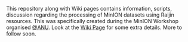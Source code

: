 This repository along with Wiki pages contains information, scripts, discussion regarding the processing of MinION datasets using Raijin resources. This was specifically created during the MinION Workshop organised [@ANU](http://biology.anu.edu.au/news-events/anu-nanopore-sequencing-workshop).
Look at the [Wiki Page](https://github.com/patelhardip/amw/wiki) for some extra details.
More to follow soon.

